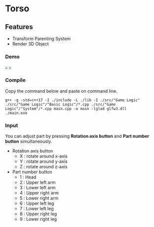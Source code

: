 # Torso

## Features

+ Transform Parenting System
+ Render 3D Object

### Demo

<img src="https://i.imgur.com/qCVzcVw.png" style="zoom:50%;" />

<img src="https://i.imgur.com/BY43Egy.png" style="zoom:50%;" />

### Compile

Copy the command below and paste on command line.

```shell
g++ -g -std=c++17 -I ./include -L ./lib -I ./src/"Game Logic" ./src/"Game Logic"/"Basic Logic"/*.cpp ./src/"Game Logic"/"System"/*.cpp main.cpp -o main -lglad glfw3.dll
./main.exe
```

### Input

You can adjust part by pressing **Rotation axis button** and **Part number button** simultaneously.
+ Rotation axis button
	- X : rotate around x-axis
	- Y : rotate around y-axis
	- Z : rotate around z-axis
+ Part number button
	- 1 : Head
	- 2 : Upper left arm
	- 3 : Lower left arm
	- 4 : Upper right arm
	- 5 : Lower right arm
	- 6 : Upper left leg
	- 7 : Lower left leg
	- 8 : Upper right leg
	- 9 : Lower right leg